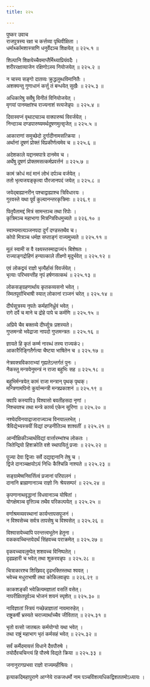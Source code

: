 ```yaml
---
title: २२५

---
```

पुष्कर उवाच  
राजपुत्रस्य रक्षा च कर्त्तव्या पृथिवीक्षिता ।  
धर्मार्थ्कामशास्त्राणि धनुर्वेदञ्च शिक्षयेत् ॥ २२५.१ ॥  
  
शिल्पानि शिक्षयेच्चैवमाप्तैर्मिथ्याप्रियंवदैः ।  
शरीररक्षाव्याजेन रक्षिणोऽस्य नियोजयेत् ॥ २२५.२ ॥  
  
न चास्य सङ्गो दातव्यः क्रुद्धलुब्धविमानितैः ।  
अशक्यन्तु गुणाधानं कर्त्तु तं बन्धयेत् सुखैः ॥ २२५.३ ॥  
  
अधिकारेषु सर्वेषु विनीतं विनियोजयेत् ।  
मृगयां पानमक्षांश्च राज्यनाशं स्त्यजेन्नृपः ॥ २२५.४ ॥  
  
दिवास्वप्नं वृथाट्याञ्च वाक्पारुष्यं विवर्जयेत् ।  
निन्दाञ्च दण्डपारुष्यमर्थदूषणमुत्सृजेत् ॥ २२५.५ ॥  
  
आकाराणां समुच्छेदो दुर्गादीनामसत्क्रिया ।  
अर्थानां दूषणं प्रोक्तं विप्रकीर्णत्वमेव च ॥ २२५.६ ॥  
  
अदेशकाले यद्दानमपात्रे दानमेव च ।  
अर्थेषु दूषणं प्रोक्तमसत्कर्मप्रवर्त्तनं ॥ २२५.७ ॥  
  
कामं क्रोधं मदं मानं लोभं दर्पञ्च वर्जयेत् ।  
ततो भृत्यजयङ्‌कृत्वा पौरजानपदं जयेत् ॥ २२५.८ ॥  
  
जयेद्‌बाह्यानरीन् पश्चाद्वाह्याश्च त्रिविधारयः ।  
गुरवस्ते यथा पूर्वं कुल्यानन्तरकृत्रिमाः ॥ २२६.९ ॥  
  
पितृपैतामद्दं मित्रं सामन्तञ्च तथा रिपोः ।  
कृत्रिमञ्च महाभागा मित्रन्त्रिविधमुच्यते ॥ २२६.१० ॥  
  
स्वाम्यमात्यञ्जनपदा दुर्गं दण्डस्तथैव च।  
कोपो मित्रञ्च धर्मज्ञ सप्ताङ्गं राज्यमुच्यते ॥ २२५.११ ॥  
  
मूलं स्वामी स वै रक्ष्यस्तस्माद्राज्यं१ बिशेषतः ।  
राज्याङ्गद्रोहिणं हन्यात्काले तीक्ष्णो मृदुर्भवेत् ॥ २२५.१२ ॥  
  
एवं लोकद्वयं राज्ञो भृत्यैर्हासं विवर्जयेत् ।  
भृत्याः परिभवन्तीह नृपं हर्षणसत्कथं ॥ २२५.१३ ॥  
  
लोकसङ्‌ग्रहणार्थाय कृतकव्यसनो भवेत् ।  
स्मितपूर्वाभिभाषी स्यात् लोकानां रञ्जनं चरेत् ॥ २२५.१४ ॥  
  
दीर्घसूत्रस्य नृपतेः कर्महानिर्ध्रुवं भवेत् ।  
रागे दर्पे च माने च द्रोहे पापे च कर्मणि ॥ २२५.१५ ॥  
  
अप्रिये चैव बक्तव्ये दीर्घ्सूत्रः प्रशस्यते।  
गुप्तमन्त्रो भवेद्राजा नापदो गुप्तमन्त्रतः ॥ २२५.१६ ॥  
  
ज्ञायते हि कृतं कर्म्म नारब्धं तस्य राज्यकं२।  
आकारैरिङ्गितैर्गत्या चैष्टया भाषितेन च ॥ २२५.१७ ॥  
  
नेत्रवक्त्रविकाराभ्यां गृह्यतेऽन्तर्गतं पुनः ।  
नैकस्तु मन्त्रयेनुमन्त्रं न राजा बहुभिः सह ॥ २२५.१८ ॥  
  
बहुभिर्मन्त्रयेत् कामं राजा मन्त्रान् पृथक् पृथक्।  
मन्त्रिणामपिनो कुर्यान्मन्त्री मन्त्रप्रकाशनं ॥ २२५.१९ ॥  
  
क्वापि कस्यापि३ विश्वासो बवतीहसदा नृणां ।  
निश्चयश्च तथा मन्त्रे कार्य्य एकेन सूरिणा ॥ २२५.२० ॥  
  
नश्येदविनयाद्राजाराज्यञ्च विनयाल्लभेत् ।  
त्रैविद्येभ्यस्त्रयीं विद्यां दण्डनीतिञ्च शाश्वतीं ॥ २२५.२१ ॥  
  
आन्वीक्षिकीञ्चार्थविद्यां वार्त्तारम्भांश्च लोकतः ।  
जितेन्द्रियो हिशक्रोति वशे स्थापयितुं प्रजाः ॥ २२५.२२ ॥  
  
पूज्या देवा द्विजाः सर्वे दद्याद्दानानि तेषु च ।  
द्विजे दानञ्चक्षयोऽयं निधिः कैश्चिन्नि नाश्यते ॥ २२५.२३ ॥  
  
सङ्‌ग्रामेष्वनिवर्त्तित्वं प्रजानां परिपालनं ।  
दानानि ब्राह्मणानाञ्च राज्ञो निः श्रेयसम्परं ॥ २२५.२४ ॥  
  
कृपणानाथवृद्धानां विधवानाञ्च योषितां ।  
योगक्षेमञ्च वृत्तिञ्च तथैव परिकल्पयेत् ॥ २२५.२५ ॥  
  
वर्णाश्रमव्यवस्थानां कार्यन्तापसपूजनं ।  
न विश्वसेच्च सर्वत्र तापसेषु च विश्वसेत् ॥ २२५.२६ ॥  
  
विश्वासयेच्चापि परन्तत्त्वभूतेन हेतुना ।  
वककवच्चिन्तयेदर्थं सिंहवच्च पराक्रमेत् ॥ २२५.२७ ॥  
  
वृकवच्चावलुम्पेत् शशवच्च विनिष्पतेत् ।  
दृढप्रहारी च भवेत् तथा शूकरवन्नृपः ॥ २२५.२८ ॥  
  
चित्राकारश्च शिखिवद्‌ दृढभक्तिस्तथा श्ववत् ।  
भवेच्च मधुराभाषी तथा कोकिलवन्नृपः ॥ २२६.२९ ॥  
  
काकशङ्की भवेन्नित्यमज्ञातां वसतिं वसेत्।  
नापरीक्षितपूर्वञ्च भोजनं शयनं स्पृशेत् ॥ २२५.३० ॥  
  
नाविज्ञातां स्त्रियं गच्छेन्नाज्ञातां नावमारुहेत् ।  
राष्ट्रकर्षी भ्रस्यते चराज्यार्थाच्चैव जीवितात् ॥ २२५.३१ ॥  
  
भृतो वत्सो जातबलः कर्मयोग्यो यथा भवेत् ।  
तथा राष्ट्रं महाभाग भृतं कर्मसहं भवेत् ॥ २२५.३२ ॥  
  
सर्वं कर्मेदमायत्तं विधाने दैवपौरुषे ।  
तयोर्दैवचचिन्त्यं हि पौरुषे विद्यते क्रिया ॥ २२५.३३ ॥  
  
जनानुरागप्रभवा राज्ञो राज्यमहीश्रियः ।  
  
इत्याकदिमहापुराणे आग्नेये राकजधर्मो नाम पञ्चविंशत्यधिकद्विशततमोऽध्यायः ।